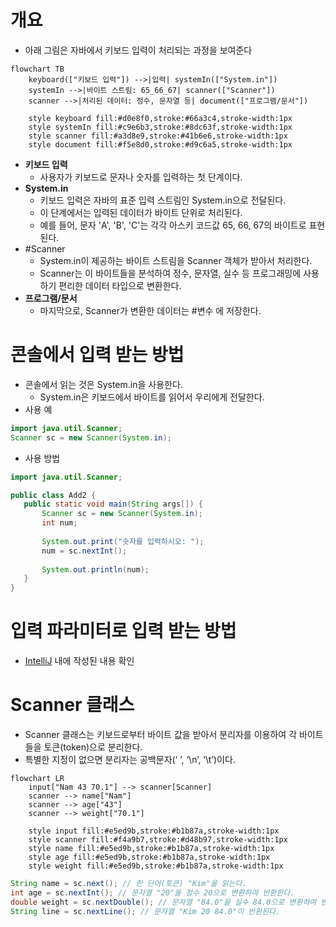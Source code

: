 
# 개요
- 아래 그림은 자바에서 키보드 입력이 처리되는 과정을 보여준다

```mermaid
flowchart TB
    keyboard(["키보드 입력"]) -->|입력| systemIn(["System.in"])
    systemIn -->|바이트 스트림: 65_66_67| scanner(["Scanner"])
    scanner -->|처리된 데이터: 정수, 문자열 등| document(["프로그램/문서"])
    
    style keyboard fill:#d0e8f0,stroke:#66a3c4,stroke-width:1px
    style systemIn fill:#c9e6b3,stroke:#8dc63f,stroke-width:1px
    style scanner fill:#a3d8e9,stroke:#41b6e6,stroke-width:1px
    style document fill:#f5e8d0,stroke:#d9c6a5,stroke-width:1px
```


- **키보드 입력**
	- 사용자가 키보드로 문자나 숫자를 입력하는 첫 단계이다.
- **System.in**
	- 키보드 입력은 자바의 표준 입력 스트림인 System.in으로 전달된다. 
	- 이 단계에서는 입력된 데이터가 바이트 단위로 처리된다. 
	- 예를 들어, 문자 'A', 'B', 'C'는 각각 아스키 코드값 65, 66, 67의 바이트로 표현된다.
- #Scanner
	- System.in이 제공하는 바이트 스트림을 Scanner 객체가 받아서 처리한다.
	- Scanner는 이 바이트들을 분석하여 정수, 문자열, 실수 등 프로그래밍에 사용하기 편리한 데이터 타입으로 변환한다.
- **프로그램/문서**
	- 마지막으로, Scanner가 변환한 데이터는 #변수 에 저장한다.


# 콘솔에서 입력 받는 방법

- 콘솔에서 읽는 것은 System.in을 사용한다. 
	- System.in은 키보드에서 바이트를 읽어서 우리에게 전달한다.
- 사용 예
```java
import java.util.Scanner;
Scanner sc = new Scanner(System.in);
```


- 사용 방법

```java
import java.util.Scanner;

public class Add2 {
   public static void main(String args[]) {
       Scanner sc = new Scanner(System.in);
       int num;
       
       System.out.print("숫자를 입력하시오: ");
       num = sc.nextInt();
       
       System.out.println(num);
   }
}
```

# 입력 파라미터로 입력 받는 방법

- [IntelliJ](../../Utils/IntelliJ.md) 내에 작성된 내용 확인

# Scanner 클래스

- Scanner 클래스는 키보드로부터 바이트 값을 받아서 분리자를 이용하여 각 바이트들을 토큰(token)으로 분리한다.
- 특별한 지정이 없으면 분리자는 공백문자(‘ ’, ‘\n’, ‘\t’)이다.


```mermaid
flowchart LR
    input["Nam 43 70.1"] --> scanner[Scanner]
    scanner --> name["Nam"]
    scanner --> age["43"]
    scanner --> weight["70.1"]
    
    style input fill:#e5ed9b,stroke:#b1b87a,stroke-width:1px
    style scanner fill:#f4a9b7,stroke:#d48b97,stroke-width:1px
    style name fill:#e5ed9b,stroke:#b1b87a,stroke-width:1px
    style age fill:#e5ed9b,stroke:#b1b87a,stroke-width:1px
    style weight fill:#e5ed9b,stroke:#b1b87a,stroke-width:1px
```

```java
String name = sc.next(); // 한 단어(토큰) "Kim"을 읽는다.
int age = sc.nextInt(); // 문자열 "20"을 정수 20으로 변환하여 반환한다.
double weight = sc.nextDouble(); // 문자열 "84.0"을 실수 84.0으로 변환하여 반환한다.
String line = sc.nextLine(); // 문자열 "Kim 20 84.0"이 반환된다.
```
